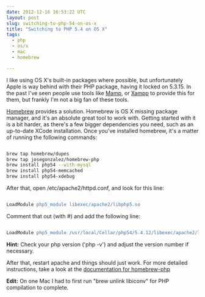 ```yaml
---
date: 2012-12-16 16:53:22 UTC
layout: post
slug: switching-to-php-54-on-os-x
title: "Switching to PHP 5.4 on OS X"
tags:
  - php
  - os/x
  - mac
  - homebrew

---
```

<p>I like using OS X's built-in packages where possible, but unfortunately Apple is way behind with their PHP package, having it locked on 5.3.15. In the past I've seen people use tools like <a href="http://www.mamp.info/en/index.html">Mamp</a>, or <a href="http://www.apachefriends.org/en/xampp.html">Xampp</a> to provide this for them, but frankly I'm not a big fan of these tools.</p>

<p><a href="http://mxcl.github.com/homebrew/">Homebrew</a> provides a solution. Homebrew is OS X missing package manager, and it's an absolute great tool to work with. Getting started with it is a bit harder, as there's a few bigger dependencies you need, such as an up-to-date XCode installation. Once you've installed homebrew, it's a matter of running the following commands:</p>

```bash

brew tap homebrew/dupes
brew tap josegonzalez/homebrew-php
brew install php54 --with-mysql 
brew install php54-memcached
brew install php54-xdebug

```

<p>After that, open /etc/apache2/httpd.conf, and look for this line:</p>

```apache

LoadModule php5_module libexec/apache2/libphp5.so

```

<p>Comment that out (with #) and add the following line:</p>

```apache

LoadModule php5_module /usr/local/Cellar/php54/5.4.12/libexec/apache2/libphp5.so

```
<p><strong>Hint:</strong> Check your php version ('php -v') and adjust the version number if necessary.

<p>After that, restart apache and things should just work. For more detailed instructions, take a look at the <a href="https://github.com/josegonzalez/homebrew-php">documentation for homebrew-php</a></p>

<p><b>Edit:</b> On one Mac I had to first run "brew unlink libiconv" for PHP compilation to complete.</p>
